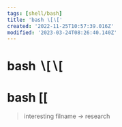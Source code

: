 ```yaml
---
tags: [shell/bash]
title: 'bash ∖[∖['
created: '2022-11-25T10:57:39.016Z'
modified: '2023-03-24T08:26:40.140Z'
---
```


# bash ∖[∖[
# bash \[\[

> interesting filname -> research
